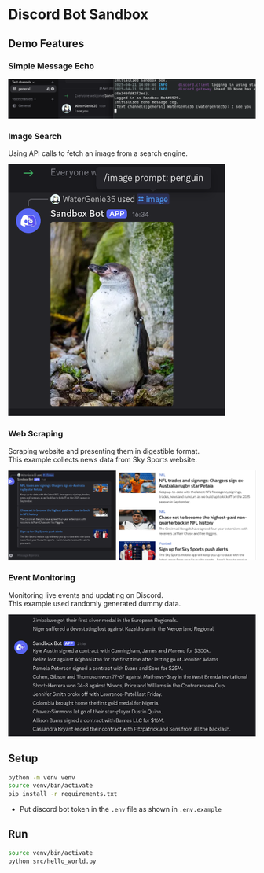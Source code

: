 # Discord Bot Sandbox


## Demo Features

### Simple Message Echo

[<img src="docs/echo_message_sample.png" />]()

### Image Search

Using API calls to fetch an image from a search engine.

[<img src="docs/image_search_sample.png" />]()

### Web Scraping

Scraping website and presenting them in digestible format.  
This example collects news data from Sky Sports website.

[<img src="docs/sky_sports_news_web_scraping_sample.png" />]()

### Event Monitoring

Monitoring live events and updating on Discord.  
This example used randomly generated dummy data.

[<img src="docs/monitor_event_sample.png" />]()


## Setup

```bash
python -m venv venv
source venv/bin/activate
pip install -r requirements.txt
```

- Put discord bot token in the `.env` file as shown in `.env.example`


## Run

```bash
source venv/bin/activate
python src/hello_world.py
```
